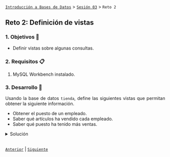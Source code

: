 [`Introducción a Bases de Datos`](../../Readme.md) > [`Sesión 03`](../Readme.md) > `Reto 2`
	
## Reto 2: Definición de vistas

<div style="text-align: justify;">

### 1. Objetivos :dart:

- Definir vistas sobre algunas consultas.

### 2. Requisitos :clipboard:

1. MySQL Workbench instalado.

### 3. Desarrollo :rocket:

Usando la base de datos `tienda`, define las siguientes vistas que permitan obtener la siguiente información.

- Obtener el puesto de un empleado.
- Saber qué artículos ha vendido cada empleado.
- Saber qué puesto ha tenido más ventas.

<details><summary>Solución</summary>
<p>

- Obtener el puesto de un empleado.

   ```sql
   CREATE VIEW puestos AS
   SELECT concat(e.nombre, ' ', e.apellido_paterno), p.nombre
   FROM empleado e
   JOIN puesto p
     ON e.id_puesto = p.id_puesto;
   ```
   
   ```sql
   SELECT *
   FROM puestos;
   ```
   
   ![imagen](imagenes/s3wr21.png)

- Saber qué artículos ha vendido cada empleado.

   ```sql
   CREATE VIEW empleado_articulo AS
   SELECT v.clave, concat(e.nombre, ' ', e.apellido_paterno) nombre, a.nombre articulo
   FROM venta v
   JOIN empleado e
     ON v.id_empleado = e.id_empleado
   JOIN articulo a
     ON v.id_articulo = a.id_articulo
   ORDER BY v.clave;
   ```
   
   ```sql
   SELECT *
   FROM  empleado_articulo;
   ```
   
   ![imagen](imagenes/s3wr22.png)
   
- Saber qué puesto ha tenido más ventas.

   ```sql
   CREATE VIEW puesto_ventas AS
   SELECT p.nombre, count(v.clave) total
   FROM venta v
   JOIN empleado e
     ON v.id_empleado = e.id_empleado
   JOIN puesto p
     ON e.id_puesto = p.id_puesto
   GROUP BY p.nombre;
   ```
   
   ```sql
   SELECT *
   FROM puesto_ventas
   ORDER BY total DESC
   LIMIT 1;
   ```
   
   ![imagen](imagenes/s3wr23.png) 

</p>
</details> 

<br/>

[`Anterior`](../Ejemplo-02/Readme.md) | [`Siguiente`](../Readme.md#3-proyecto-hammer)

</div>
